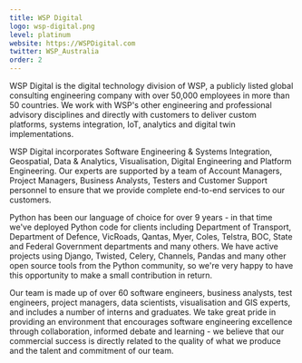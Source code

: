 ```yaml
---
title: WSP Digital
logo: wsp-digital.png
level: platinum
website: https://WSPDigital.com
twitter: WSP_Australia
order: 2
---
```

WSP Digital is the digital technology division of WSP, a publicly listed global consulting engineering company with over 50,000 employees in more than 50 countries. We work with WSP's other engineering and professional advisory disciplines and directly with customers to deliver custom platforms, systems integration, IoT, analytics and digital twin implementations.

WSP Digital incorporates Software Engineering & Systems Integration, Geospatial, Data & Analytics, Visualisation, Digital Engineering and Platform Engineering. Our experts are supported by a team of Account Managers, Project Managers, Business Analysts, Testers and Customer Support personnel to ensure that we provide complete end-to-end services to our customers. 

Python has been our language of choice for over 9 years - in that time we've deployed Python code for clients including Department of Transport, Department of Defence, VicRoads, Qantas, Myer, Coles, Telstra, BOC, State and Federal Government departments and many others. We have active projects using Django, Twisted, Celery, Channels, Pandas and many other open source tools from the Python community, so we're very happy to have this opportunity to make a small contribution in return.

Our team is made up of over 60 software engineers, business analysts, test engineers, project managers, data scientists, visualisation and GIS experts, and includes a number of interns and graduates. We take great pride in providing an environment that encourages software engineering excellence through collaboration, informed debate and learning - we believe that our commercial success is directly related to the quality of what we produce and the talent and commitment of our team.